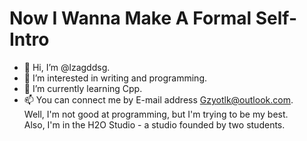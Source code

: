 # Now I Wanna Make A Formal Self-Intro
- 👋 Hi, I’m @lzagddsg. 
- 👀 I’m interested in writing and programming. 
- 🌱 I’m currently learning Cpp. 
- 📫 You can connect me by E-mail address Gzyotlk@outlook.com.  
Well, I'm not good at programming, but I'm trying to be my best.  
Also, I'm in the H2O Studio - a studio founded by two students. 

<!---
lzagddsg/lzagddsg is a ✨ special ✨ repository because its `README.md` (this file) appears on your GitHub profile.
You can click the Preview link to take a look at your changes.
--->
